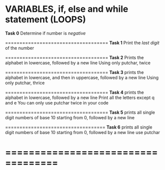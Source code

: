 # VARIABLES, if, else and while statement (LOOPS)

**Task 0** 
Determine if number is *negative*

====================================
**Task 1**
Print the *last digit* of the number

====================================
**Task 2**
Prints the alphabet in lowercase, followed by a new line
Using only putchar, twice

====================================
**Task 3**
prints the alphabet in lowercase, 
and then in uppercase, followed by a new line
Using only putchar, thrice

====================================
**Task 4**
 prints the alphabet in lowercase, followed by a new line
 Print all the letters except q and e
 You can only use putchar twice in your code
 
 ====================================
**Task 5**
prints all single digit numbers of base 10 starting from 0,
followed by a new line

===================================
**Task 6**
prints all single digit numbers of base 10 starting from 0,
followed by a new line
use putchar

===================================
=
